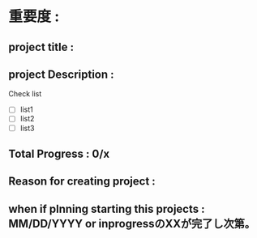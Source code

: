 # 重要度 :
## project title :
## project Description :
Check list
- [ ] list1
- [ ] list2
- [ ] list3
## Total Progress : 0/x
## Reason for creating project : 
## when if plnning starting this projects : MM/DD/YYYY or inprogressのXXが完了し次第。
